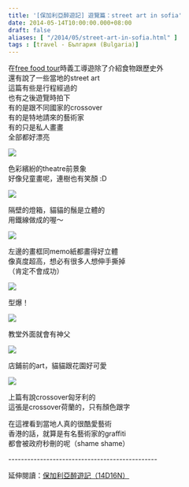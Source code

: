 ```yaml
---
title: '[保加利亞醉遊記] 遊覽篇：street art in sofia'
date: 2014-05-14T10:00:00.000+08:00
draft: false
aliases: [ "/2014/05/street-art-in-sofia.html" ]
tags : [travel - България (Bulgaria)]
---
```


在[free food tour](http://www.hidie.net/2014/05/day2balkan-bites-free-food-tour-sofia.html)時義工導遊除了介紹食物跟歷史外  
還有說了一些當地的street art  
這篇有些是行程經過的  
也有之後遊覽時拍下  
有的是跟不同國家的crossover  
有的是特地請來的藝術家  
有的只是私人畫畫  
全部都好漂亮  

[![](https://3.bp.blogspot.com/-MBvOOcquqr8/XDM6AU5tOjI/AAAAAAAAEtE/4Z5kUt_HQiIC-zj-zZfsjUkvUJue1kpZQCLcBGAs/s640/25.jpg)](https://3.bp.blogspot.com/-MBvOOcquqr8/XDM6AU5tOjI/AAAAAAAAEtE/4Z5kUt_HQiIC-zj-zZfsjUkvUJue1kpZQCLcBGAs/s1600/25.jpg)

色彩繽紛的theatre前景象  
好像兒童畫呢，連樹也有笑顏 :D  

[![](https://4.bp.blogspot.com/-_zG8P8duhgI/XDM6FMEM5WI/AAAAAAAAEtI/dkwpfz8SgLg2hd8u8iwf1sQnm8MIEx_kgCLcBGAs/s640/26.jpg)](https://4.bp.blogspot.com/-_zG8P8duhgI/XDM6FMEM5WI/AAAAAAAAEtI/dkwpfz8SgLg2hd8u8iwf1sQnm8MIEx_kgCLcBGAs/s1600/26.jpg)

隔壁的燈箱，貓貓的鬚是立體的  
用鐵線做成的喔～  

[![](https://1.bp.blogspot.com/-GW3H-RZJwIA/XDM6JTBPq8I/AAAAAAAAEtM/3-KNZIMSc0IsTo_k5h2BGWVvGoLv2WdygCLcBGAs/s640/27.jpg)](https://1.bp.blogspot.com/-GW3H-RZJwIA/XDM6JTBPq8I/AAAAAAAAEtM/3-KNZIMSc0IsTo_k5h2BGWVvGoLv2WdygCLcBGAs/s1600/27.jpg)

左邊的畫框同memo紙都畫得好立體  
像真度超高，想必有很多人想伸手撕掉  
（肯定不會成功）  

[![](https://2.bp.blogspot.com/-WKFcKtA0Pic/XDM6j1tE52I/AAAAAAAAEtc/KQSMZDzuI2QLdkPRXGKS6mli1qqeurdWACLcBGAs/s640/28.jpg)](https://2.bp.blogspot.com/-WKFcKtA0Pic/XDM6j1tE52I/AAAAAAAAEtc/KQSMZDzuI2QLdkPRXGKS6mli1qqeurdWACLcBGAs/s1600/28.jpg)

型爆！  

[![](https://3.bp.blogspot.com/-sjU1BLoXjSA/XDM6oEarxaI/AAAAAAAAEtg/qKkaSuPQXTkNnRNFpHBkj-HQ4qwSXs6RACLcBGAs/s640/29.jpg)](https://3.bp.blogspot.com/-sjU1BLoXjSA/XDM6oEarxaI/AAAAAAAAEtg/qKkaSuPQXTkNnRNFpHBkj-HQ4qwSXs6RACLcBGAs/s1600/29.jpg)

教堂外面就會有神父  

[![](https://4.bp.blogspot.com/-CkPMXQlf2VM/XDM6sWVEvYI/AAAAAAAAEtk/ZXo19B48zYUkVA-Co3C_A73d9-RE_aLXgCLcBGAs/s640/30.jpg)](https://4.bp.blogspot.com/-CkPMXQlf2VM/XDM6sWVEvYI/AAAAAAAAEtk/ZXo19B48zYUkVA-Co3C_A73d9-RE_aLXgCLcBGAs/s1600/30.jpg)

店鋪前的art，貓貓跟花園好可愛  

[![](https://4.bp.blogspot.com/-E3t5OTZUi8A/XDM6wuN-fdI/AAAAAAAAEto/77N8YRPKVygxWJfeLsYBJXESRExyL8SpgCLcBGAs/s640/31.jpg)](https://4.bp.blogspot.com/-E3t5OTZUi8A/XDM6wuN-fdI/AAAAAAAAEto/77N8YRPKVygxWJfeLsYBJXESRExyL8SpgCLcBGAs/s1600/31.jpg)

上篇有說crossover匈牙利的  
這張是crossover荷蘭的，只有顏色跟字  
  
在這裡看到當地人真的很酷愛藝術  
香港的話，就算是有名藝術家的graffiti  
都會被政府秒刪的呢（shame shame）  
  
\-----------------------------------------------  
  
延伸閱讀：[保加利亞醉遊記（14D16N）](http://www.hidie.net/2014/06/14d16n.html)